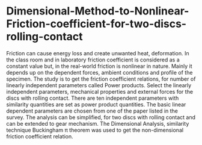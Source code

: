 # Dimensional-Method-to-Nonlinear-Friction-coefficient-for-two-discs-rolling-contact
Friction can cause energy loss and create unwanted heat, deformation. In the class room and in laboratory friction coefficient is considered as a constant value but, in the real-world friction is nonlinear in nature. 
Mainly it depends up on the dependent forces, ambient conditions and profile of the specimen. 
The study is to get the friction coefficient relations, for number of linearly independent parameters called Power products. 
Select the linearly independent parameters, mechanical properties and external forces for the discs with rolling contact. 
There are ten independent parameters with similarity quantities are set as power product quantities. 
The basic linear dependent parameters are chosen from one of the paper listed in the survey. 
The analysis can be simplified, for two discs with rolling contact and can be extended to gear mechanism. 
The Dimensional Analysis, similarity technique Buckingham π theorem was used to get the non-dimensional friction coefficient relation.
